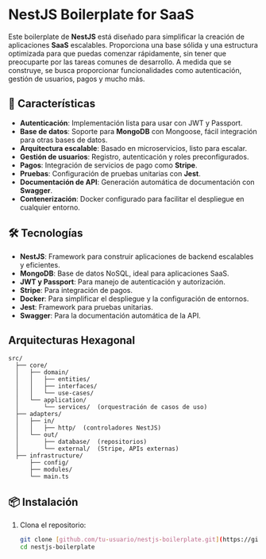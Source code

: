 # NestJS Boilerplate for SaaS

Este boilerplate de **NestJS** está diseñado para simplificar la creación de aplicaciones **SaaS** escalables. Proporciona una base sólida y una estructura optimizada para que puedas comenzar rápidamente, sin tener que preocuparte por las tareas comunes de desarrollo. A medida que se construye, se busca proporcionar funcionalidades como autenticación, gestión de usuarios, pagos y mucho más.

## 🚀 Características

- **Autenticación**: Implementación lista para usar con JWT y Passport.
- **Base de datos**: Soporte para **MongoDB** con Mongoose, fácil integración para otras bases de datos.
- **Arquitectura escalable**: Basado en microservicios, listo para escalar.
- **Gestión de usuarios**: Registro, autenticación y roles preconfigurados.
- **Pagos**: Integración de servicios de pago como **Stripe**.
- **Pruebas**: Configuración de pruebas unitarias con **Jest**.
- **Documentación de API**: Generación automática de documentación con **Swagger**.
- **Contenerización**: Docker configurado para facilitar el despliegue en cualquier entorno.

## 🛠️ Tecnologías

- **NestJS**: Framework para construir aplicaciones de backend escalables y eficientes.
- **MongoDB**: Base de datos NoSQL, ideal para aplicaciones SaaS.
- **JWT y Passport**: Para manejo de autenticación y autorización.
- **Stripe**: Para integración de pagos.
- **Docker**: Para simplificar el despliegue y la configuración de entornos.
- **Jest**: Framework para pruebas unitarias.
- **Swagger**: Para la documentación automática de la API.

## Arquitecturas Hexagonal
```text
src/
  ├── core/
  │   ├── domain/
  │   │   ├── entities/
  │   │   ├── interfaces/
  │   │   └── use-cases/
  │   └── application/
  │       └── services/  (orquestración de casos de uso)
  ├── adapters/
  │   ├── in/
  │   │   ├── http/  (controladores NestJS)
  │   └── out/
  │       ├── database/  (repositorios)
  │       └── external/  (Stripe, APIs externas)
  ├── infrastructure/
      ├── config/
      ├── modules/
      └── main.ts
```

## 📦 Instalación

1. Clona el repositorio:

   ```bash
   git clone [github.com/tu-usuario/nestjs-boilerplate.git](https://github.com/omargabrielaguilar/nestx/)
   cd nestjs-boilerplate
